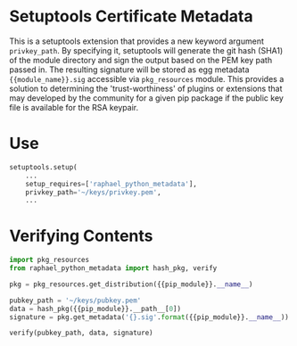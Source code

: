 # Setuptools Certificate Metadata

This is a setuptools extension that provides a new keyword argument `privkey_path`. By specifying it, setuptools will generate the git hash (SHA1) of the module directory and sign the output based on the PEM key path passed in. The resulting signature will be stored as egg metadata `{{module_name}}.sig` accessible via `pkg_resources` module. This provides a solution to determining the 'trust-worthiness' of plugins or extensions that may developed by the community for a given pip package if the public key file is available for the RSA keypair.

# Use

``` python
setuptools.setup(
    ...
    setup_requires=['raphael_python_metadata'],
    privkey_path='~/keys/privkey.pem',
    ...
```

 # Verifying Contents

``` python
import pkg_resources
from raphael_python_metadata import hash_pkg, verify

pkg = pkg_resources.get_distribution({{pip_module}}.__name__)

pubkey_path = '~/keys/pubkey.pem'
data = hash_pkg({{pip_module}}.__path__[0])
signature = pkg.get_metadata('{}.sig'.format({{pip_module}}.__name__))

verify(pubkey_path, data, signature)
```